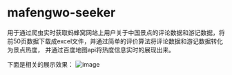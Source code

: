 # mafengwo-seeker
用于通过爬虫实时获取蚂蜂窝网站上用户关于中国景点的评论数据和游记数据，将前50页数据下载成excel文件，并通过简单的评价算法将评论数据和游记数据转化为景点热度，
并通过百度地图api将热度信息实时的展现出来。

下面是相关的展示效果：
![image](https://github.com/zlzhang0122/mafengwo-seeker/blob/master/%E5%B1%95%E7%A4%BA%E6%95%88%E6%9E%9C1.png)
